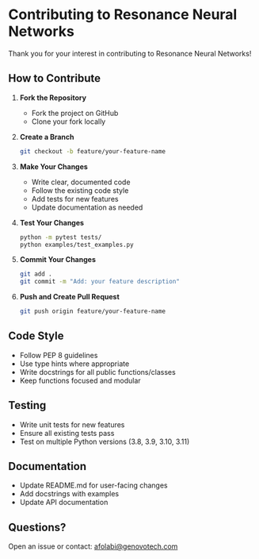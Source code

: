 # Contributing to Resonance Neural Networks

Thank you for your interest in contributing to Resonance Neural Networks!

## How to Contribute

1. **Fork the Repository**
   - Fork the project on GitHub
   - Clone your fork locally

2. **Create a Branch**
   ```bash
   git checkout -b feature/your-feature-name
   ```

3. **Make Your Changes**
   - Write clear, documented code
   - Follow the existing code style
   - Add tests for new features
   - Update documentation as needed

4. **Test Your Changes**
   ```bash
   python -m pytest tests/
   python examples/test_examples.py
   ```

5. **Commit Your Changes**
   ```bash
   git add .
   git commit -m "Add: your feature description"
   ```

6. **Push and Create Pull Request**
   ```bash
   git push origin feature/your-feature-name
   ```

## Code Style

- Follow PEP 8 guidelines
- Use type hints where appropriate
- Write docstrings for all public functions/classes
- Keep functions focused and modular

## Testing

- Write unit tests for new features
- Ensure all existing tests pass
- Test on multiple Python versions (3.8, 3.9, 3.10, 3.11)

## Documentation

- Update README.md for user-facing changes
- Add docstrings with examples
- Update API documentation

## Questions?

Open an issue or contact: afolabi@genovotech.com
